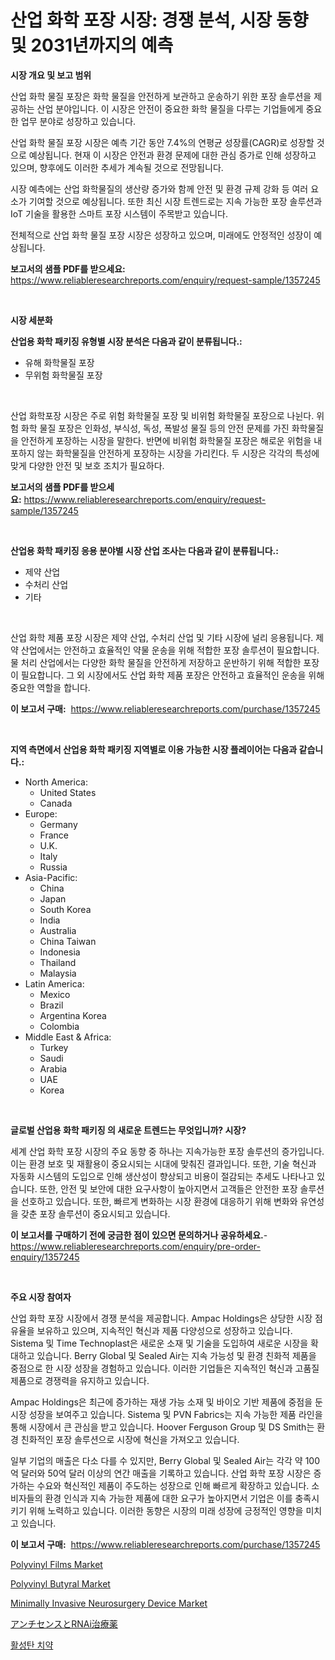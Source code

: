 <p><h1>산업 화학 포장 시장: 경쟁 분석, 시장 동향 및 2031년까지의 예측</h1></p><p><strong>시장 개요 및 보고 범위</strong></p>
<p><p>산업 화학 물질 포장은 화학 물질을 안전하게 보관하고 운송하기 위한 포장 솔루션을 제공하는 산업 분야입니다. 이 시장은 안전이 중요한 화학 물질을 다루는 기업들에게 중요한 업무 분야로 성장하고 있습니다.</p><p>산업 화학 물질 포장 시장은 예측 기간 동안 7.4%의 연평균 성장률(CAGR)로 성장할 것으로 예상됩니다. 현재 이 시장은 안전과 환경 문제에 대한 관심 증가로 인해 성장하고 있으며, 향후에도 이러한 추세가 계속될 것으로 전망됩니다.</p><p>시장 예측에는 산업 화학물질의 생산량 증가와 함께 안전 및 환경 규제 강화 등 여러 요소가 기여할 것으로 예상됩니다. 또한 최신 시장 트렌드로는 지속 가능한 포장 솔루션과 IoT 기술을 활용한 스마트 포장 시스템이 주목받고 있습니다.</p><p>전체적으로 산업 화학 물질 포장 시장은 성장하고 있으며, 미래에도 안정적인 성장이 예상됩니다.</p></p>
<p><strong>보고서의 샘플 PDF를 받으세요:</strong> <a href="https://www.reliableresearchreports.com/enquiry/request-sample/1357245">https://www.reliableresearchreports.com/enquiry/request-sample/1357245</a></p>
<p>&nbsp;</p>
<p><strong>시장 세분화</strong></p>
<p><strong>산업용 화학 패키징 유형별 시장 분석은 다음과 같이 분류됩니다.:</strong></p>
<p><ul><li>유해 화학물질 포장</li><li>무위험 화학물질 포장</li></ul></p>
<p>&nbsp;</p>
<p><p>산업 화학포장 시장은 주로 위험 화학물질 포장 및 비위험 화학물질 포장으로 나뉜다. 위험 화학 물질 포장은 인화성, 부식성, 독성, 폭발성 물질 등의 안전 문제를 가진 화학물질을 안전하게 포장하는 시장을 말한다. 반면에 비위험 화학물질 포장은 해로운 위험을 내포하지 않는 화학물질을 안전하게 포장하는 시장을 가리킨다. 두 시장은 각각의 특성에 맞게 다양한 안전 및 보호 조치가 필요하다.</p></p>
<p><strong>보고서의 샘플 PDF를 받으세요:</strong>&nbsp;<a href="https://www.reliableresearchreports.com/enquiry/request-sample/1357245">https://www.reliableresearchreports.com/enquiry/request-sample/1357245</a></p>
<p>&nbsp;</p>
<p><strong> 산업용 화학 패키징 응용 분야별 시장 산업 조사는 다음과 같이 분류됩니다.:</strong></p>
<p><ul><li>제약 산업</li><li>수처리 산업</li><li>기타</li></ul></p>
<p>&nbsp;</p>
<p><p>산업 화학 제품 포장 시장은 제약 산업, 수처리 산업 및 기타 시장에 널리 응용됩니다. 제약 산업에서는 안전하고 효율적인 약물 운송을 위해 적합한 포장 솔루션이 필요합니다. 물 처리 산업에서는 다양한 화학 물질을 안전하게 저장하고 운반하기 위해 적합한 포장이 필요합니다. 그 외 시장에서도 산업 화학 제품 포장은 안전하고 효율적인 운송을 위해 중요한 역할을 합니다.</p></p>
<p><strong>이 보고서 구매:</strong>&nbsp; <a href="https://www.reliableresearchreports.com/purchase/1357245">https://www.reliableresearchreports.com/purchase/1357245</a></p>
<p>&nbsp;</p>
<p><strong>지역 측면에서 산업용 화학 패키징 지역별로 이용 가능한 시장 플레이어는 다음과 같습니다.:</strong></p>
<p><ul>
    <li>
        North America:
        <ul>
            <li>United States</li>
            <li>Canada</li>
        </ul>
    </li>
    <li>
        Europe:
        <ul>
            <li>Germany</li>
            <li>France</li>
            <li>U.K.</li>
            <li>Italy</li>
            <li>Russia</li>
        </ul>
    </li>
    <li>
        Asia-Pacific:
        <ul>
            <li>China</li>
            <li>Japan</li>
            <li>South Korea</li>
            <li>India</li>
            <li>Australia</li>
            <li>China Taiwan</li>
            <li>Indonesia</li>
            <li>Thailand</li>
            <li>Malaysia</li>
        </ul>
    </li>
    <li>
        Latin America:
        <ul>
            <li>Mexico</li>
            <li>Brazil</li>
            <li>Argentina Korea</li>
            <li>Colombia</li>
        </ul>
    </li>
    <li>
        Middle East & Africa:
        <ul>
            <li>Turkey</li>
            <li>Saudi</li>
            <li>Arabia</li>
            <li>UAE</li>
            <li>Korea</li>
        </ul>
    </li>
    </ul></p>
<p>&nbsp;</p>
<p><strong>글로벌 산업용 화학 패키징 의 새로운 트렌드는 무엇입니까? 시장?</strong></p>
<p><p>세계 산업 화학 포장 시장의 주요 동향 중 하나는 지속가능한 포장 솔루션의 증가입니다. 이는 환경 보호 및 재활용이 중요시되는 시대에 맞춰진 결과입니다. 또한, 기술 혁신과 자동화 시스템의 도입으로 인해 생산성이 향상되고 비용이 절감되는 추세도 나타나고 있습니다. 또한, 안전 및 보안에 대한 요구사항이 높아지면서 고객들은 안전한 포장 솔루션을 선호하고 있습니다. 또한, 빠르게 변화하는 시장 환경에 대응하기 위해 변화와 유연성을 갖춘 포장 솔루션이 중요시되고 있습니다.</p></p>
<p><strong>이 보고서를 구매하기 전에 궁금한 점이 있으면 문의하거나 공유하세요.</strong>- <a href="https://www.reliableresearchreports.com/enquiry/pre-order-enquiry/1357245">https://www.reliableresearchreports.com/enquiry/pre-order-enquiry/1357245</a></p>
<p>&nbsp;</p>
<p><strong>주요 시장 참여자</strong></p>
<p><p>산업 화학 포장 시장에서 경쟁 분석을 제공합니다. Ampac Holdings은 상당한 시장 점유율을 보유하고 있으며, 지속적인 혁신과 제품 다양성으로 성장하고 있습니다. Sistema 및 Time Technoplast은 새로운 소재 및 기술을 도입하여 새로운 시장을 확대하고 있습니다. Berry Global 및 Sealed Air는 지속 가능성 및 환경 친화적 제품을 중점으로 한 시장 성장을 경험하고 있습니다. 이러한 기업들은 지속적인 혁신과 고품질 제품으로 경쟁력을 유지하고 있습니다.</p><p>Ampac Holdings은 최근에 증가하는 재생 가능 소재 및 바이오 기반 제품에 중점을 둔 시장 성장을 보여주고 있습니다. Sistema 및 PVN Fabrics는 지속 가능한 제품 라인을 통해 시장에서 큰 관심을 받고 있습니다. Hoover Ferguson Group 및 DS Smith는 환경 친화적인 포장 솔루션으로 시장에 혁신을 가져오고 있습니다. </p><p>일부 기업의 매출은 다소 다를 수 있지만, Berry Global 및 Sealed Air는 각각 약 100억 달러와 50억 달러 이상의 연간 매출을 기록하고 있습니다. 산업 화학 포장 시장은 증가하는 수요와 혁신적인 제품이 주도하는 성장으로 인해 빠르게 확장하고 있습니다. 소비자들의 환경 인식과 지속 가능한 제품에 대한 요구가 높아지면서 기업은 이를 충족시키기 위해 노력하고 있습니다. 이러한 동향은 시장의 미래 성장에 긍정적인 영향을 미치고 있습니다.</p></p>
<p><strong>이 보고서 구매:</strong>&nbsp;&nbsp;<a href="https://www.reliableresearchreports.com/purchase/1357245">https://www.reliableresearchreports.com/purchase/1357245</a></p>
<p><p><a href="https://github.com/yoshih12/Market-Research-Report-List-2/blob/main/polyvinyl-films-market.md">Polyvinyl Films Market</a></p><p><a href="https://github.com/castoriffic/Market-Research-Report-List-3/blob/main/polyvinyl-butyral-market.md">Polyvinyl Butyral Market</a></p><p><a href="https://issuu.com/reportprime-2/docs/minimally-invasive-neurosurgery-device-market-size">Minimally Invasive Neurosurgery Device Market</a></p><p><a href="https://github.com/jkjreqjscoxx7/Market-Research-Report-List-1/blob/main/2149297193941.md">アンチセンスとRNAi治療薬</a></p><p><a href="https://medium.com/@danieldobroiu20221/%ED%99%9C%EC%84%B1-%EC%88%AF-%EC%B9%98%EC%95%BD-%EC%8B%9C%EC%9E%A5-%EA%B7%9C%EB%AA%A8%EB%8A%94-%EC%84%B8%EA%B3%84-%EC%82%B0%EC%97%85%EC%97%90%EC%84%9C-%EC%B5%9C%EA%B3%A0%EC%9D%98-%EB%A7%88%EC%BC%80%ED%8C%85-%EC%B1%84%EB%84%90%EC%9D%84-%EB%B3%B4%EC%97%AC%EC%A4%8D%EB%8B%88%EB%8B%A4-21acf95f83f7">활성탄 치약</a></p></p>
